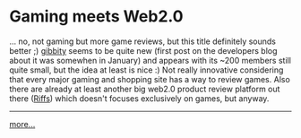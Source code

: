# Gaming meets Web2.0

... no, not gaming but more game reviews, but this title definitely sounds better ;) [gibbity](http://www.gibbity.com) seems to be quite new (first post on the developers blog about it was somewhen in January) and appears with its ~200 members still quite small, but the idea at least is nice :) Not really innovative considering that every major gaming and shopping site has a way to review games. Also there are already at least another big web2.0 product review platform out there ([Riffs](http://riffs.com)) which doesn't focuses exclusively on games, but anyway. 

-------------------------------



[more...](http://www.gamerslog.com/node/view/90/)